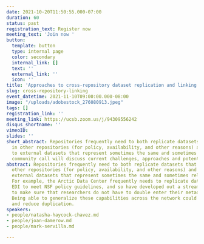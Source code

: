 ```yaml
---
date: 2021-10-20T11:50:55.000-07:00
duration: 60
status: past
registration_text: Register now
meeting_text: 'Join now '
button:
  template: button
  type: internal page
  color: secondary
  internal_link: []
  text: ''
  external_link: ''
  icon: ''
title: 'Approaches to cross-repository dataset replication and linking '
slug: cross-repository-linking
event_datetime: 2021-11-10T09:00:00.000-08:00
image: "/uploads/adobestock_276080913.jpeg"
tags: []
registration_link: ''
meeting_link: https://ucsb.zoom.us/j/94309556242
disqus_shortname: ''
vimeoID: 
slides: ''
short_abstract: Repositories frequently need to both replicate datasets that are held
  in other repositories (for policy, availability, and other reasons) and to link
  to external datasets that represent sometimes the same and sometimes related datasets.  This
  community call will discuss current challenges, approaches and potential solutions.
abstract: Repositories frequently need to both replicate datasets that are held in
  other repositories (for policy, availability, and other reasons) and to link to
  external datasets that represent sometimes the same and sometimes related datasets.
  For example, the Arctic Data Center frequently needs to replicate datasets from
  EDI to meet NSF policy guidelines, and so have developed out a streamlined workflow
  to make sure that researchers do not have to double enter their metadata or data.
  Being able to generalize these capabilities across the network could increase efficiency
  and reduce duplication.
speakers:
- people/natasha-haycock-chavez.md
- people/joan-damerow.md
- people/mark-servilla.md

---
```

